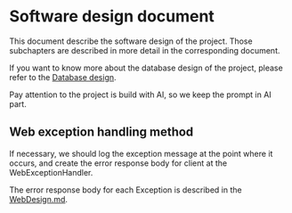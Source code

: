 # Software design document

This document describe the software design of the project. Those subchapters are described in more detail in the corresponding document.

If you want to know more about the database design of the project, please refer to the [Database design](./DatabaseDesign.md).

Pay attention to the project is build with AI, so we keep the prompt in AI part.

## Web exception handling method

If necessary, we should log the exception message at the point where it occurs, and create the error response body for 
client at the WebExceptionHandler.

The error response body for each Exception is described in the [WebDesign.md](./subchapter/WebDesign.md).
